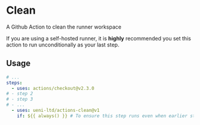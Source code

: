 # Clean

A Github Action to clean the runner workspace

If you are using a self-hosted runner, it is **highly** recommended you set this action to run unconditionally as your
last step.

## Usage

```yaml
# ...
steps:
  - uses: actions/checkout@v2.3.0
# - step 2
# - step 3
# - ...
  - uses: ueni-ltd/actions-clean@v1
    if: ${{ always() }} # To ensure this step runs even when earlier steps fail
```
